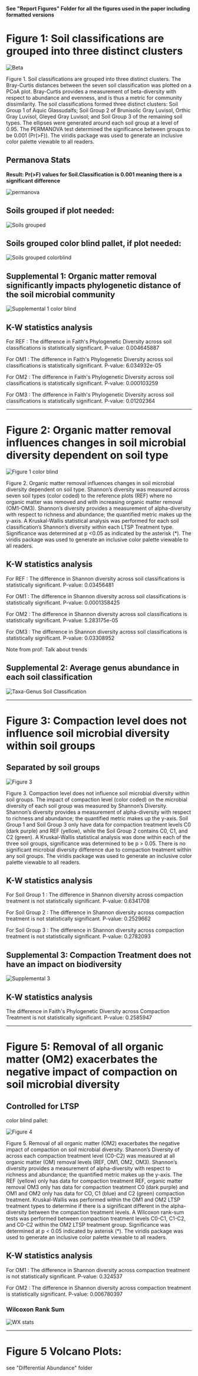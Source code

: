 **See "Report Figures" Folder for all the figures used in the paper including formatted versions**

# Figure 1: Soil classifications are grouped into three distinct clusters

![Beta](https://github.com/cynthiaachung/micb575-team3/blob/main/R/Alpha-Beta%20Diversity/Figure_2_PCOA_soil.classification.png)

Figure 1. Soil classifications are grouped into three distinct clusters. The Bray-Curtis distances between the seven soil classification was plotted on a PCoA plot. Bray-Curtis provides a measurement of beta-diversity with respect to abundance and evenness, and is thus a metric for community dissimilarity. The soil classifications formed three distinct clusters: Soil Group 1 of Aquic Glassudalfs; Soil Group 2 of Brunisolic Gray Luvisol, Orthic Gray Luvisol, Gleyed Gray Luvisol; and Soil Group 3 of the remaining soil types. The ellipses were generated around each  soil group at a level of 0.95. The PERMANOVA test determined the significance between groups to be 0.001 (Pr(>F)). The viridis package was used to generate an inclusive color palette viewable to all readers.



## Permanova Stats

**Result: Pr(>F) values for Soil.Classification is 0.001 meaning there is a significant difference**

![permanova](https://github.com/cynthiaachung/micb575-team3/blob/main/R/Alpha-Beta%20Diversity/Screen%20Shot%202024-04-04%20at%2010.07.11%20PM.png)

## Soils grouped if plot needed:
![Soils grouped](https://github.com/cynthiaachung/micb575-team3/blob/main/R/Alpha-Beta%20Diversity/Figure_2.2_SoilGrouped.png)

## Soils grouped color blind pallet, if plot needed:
![Soils grouped colorblind](https://github.com/cynthiaachung/micb575-team3/blob/main/R/Alpha-Beta%20Diversity/Figure_2.2_SoilGrouped_colorblind.png)


## Supplemental 1: Organic matter removal significantly impacts phylogenetic distance of the soil microbial community

![Supplemental 1 color blind](https://github.com/cynthiaachung/micb575-team3/blob/main/R/Alpha-Beta%20Diversity/Supplemental_1_colorblind.png)

## K-W statistics analysis

For  REF : The difference in Faith's Phylogenetic Diversity across soil classifications is statistically significant. P-value: 0.004645887 

For  OM1 : The difference in Faith's Phylogenetic Diversity across soil classifications is statistically significant. P-value: 6.034932e-05 

For  OM2 : The difference in Faith's Phylogenetic Diversity across soil classifications is statistically significant. P-value: 0.000103259 

For  OM3 : The difference in Faith's Phylogenetic Diversity across soil classifications is statistically significant. P-value: 0.01202364 

___________________________________________________________________________________

# Figure 2: Organic matter removal influences changes in soil microbial diversity dependent on soil type

![Figure 1 color blind](https://github.com/cynthiaachung/micb575-team3/blob/main/R/Alpha-Beta%20Diversity/Figure_1_AlphaDiversityRichness_horizontal_panels_colorblind.png)

Figure 2. Organic matter removal influences changes in soil microbial diversity dependent on soil type. Shannon’s diversity was measured across seven soil types (color coded) to the reference plots (REF) where no organic matter was removed and with increasing organic matter removal (OM1-OM3). Shannon’s diversity provides a measurement of alpha-diversity with respect to richness and abundance; the quantified metric makes up the y-axis. A Kruskal-Wallis statistical analysis was performed for each soil classification’s Shannon’s diversity within each LTSP Treatment type. Significance was determined at p <0.05 as indicated by the asterisk (*). The viridis package was used to generate an inclusive color palette viewable to all readers.

## K-W statistics analysis

For REF : The difference in Shannon diversity across soil classifications is statistically significant. P-value: 0.03456481 

For OM1 : The difference in Shannon diversity across soil classifications is statistically significant. P-value: 0.0001358425 

For OM2 : The difference in Shannon diversity across soil classifications is statistically significant. P-value: 5.283175e-05 

For OM3 : The difference in Shannon diversity across soil classifications is statistically significant. P-value: 0.03308952 

Note from prof: Talk about trends



## Supplemental 2: Average genus abundance in each soil classification

![Taxa-Genus Soil Classification](https://github.com/cynthiaachung/micb575-team3/blob/main/R/Alpha-Beta%20Diversity/Supplemental_2_TaxaBarPlot_colorblind.png)

___________________________________________________________________________________

# Figure 3: Compaction level does not influence soil microbial diversity within soil groups

## Separated by soil groups 

![Figure 3](https://github.com/cynthiaachung/micb575-team3/blob/main/R/Alpha-Beta%20Diversity/Figure_3_AlphaDiversityRichness_compac_vs_soilgroup_colorblind.png)

Figure 3. Compaction level does not influence soil microbial diversity within soil groups.    The impact of compaction level (color coded) on the microbial diversity of each soil group was measured by Shannon’s Diversity. Shannon’s diversity provides a measurement of alpha-diversity with respect to richness and abundance; the quantified metric makes up the y-axis. Soil Group 1 and Soil Group 3 only have data for compaction treatment levels C0 (dark purple) and REF (yellow), while the Soil Group 2 contains C0, C1, and C2 (green). A Kruskal-Wallis statistical analysis was done within each of the three soil groups, significance was determined to be p > 0.05. There is no significant microbial diversity difference due to  compaction treatment within any soil groups. The viridis package was used to generate an inclusive color palette viewable to all readers.

## K-W statistics analysis

For Soil Group 1 : The difference in Shannon diversity across compaction treatment is not statistically significant. P-value: 0.6341708 

For Soil Group 2 : The difference in Shannon diversity across compaction treatment is not statistically significant. P-value: 0.2529662 

For Soil Group 3 : The difference in Shannon diversity across compaction treatment is not statistically significant. P-value: 0.2782093 

## Supplemental 3: Compaction Treatment does not have an impact on biodiversity

![Supplemental 3](https://github.com/cynthiaachung/micb575-team3/blob/main/R/Alpha-Beta%20Diversity/Supplemental_3_colorblind.png)

## K-W statistics analysis

The difference in Faith's Phylogenetic Diversity across Compaction Treatment is not statistically significant. P-value: 0.2585947 

___________________________________________________________________________________

# Figure 5: Removal of all organic matter (OM2) exacerbates the negative impact of compaction on soil microbial diversity

## Controlled for LTSP

color blind pallet:

![Figure 4](https://github.com/cynthiaachung/micb575-team3/blob/main/R/Alpha-Beta%20Diversity/Figure_4_AlphaDiversityRichness_compac_vs_LTSP_colorblind.png)

Figure 5. Removal of all organic matter (OM2) exacerbates the negative impact of compaction on soil microbial diversity. Shannon’s Diversity of across each compaction treatment level (C0-C2) was measured at all organic matter (OM) removal levels (REF, OM1, OM2, OM3). Shannon’s diversity provides a measurement of alpha-diversity with respect to richness and abundance; the quantified metric makes up the y-axis. The REF (yellow) only has data for compaction treatment REF, organic matter removal OM3 only has data for compaction treatment C0 (dark purple) and OM1 and OM2 only has data for CO, C1 (blue) and C2 (green) compaction treatment. Kruskal-Wallis was performed within the OM1 and OM2 LTSP treatment types to determine if there is a significant different in the alpha-diversity between the compaction treatment levels. A Wilcoxon rank-sum tests was performed between compaction treatment levels C0-C1, C1-C2, and C0-C2 within the OM2 LTSP treatment group. Significance was determined at p < 0.05 indicated by asterisk (*). The viridis package was used to generate an inclusive color palette viewable to all readers.

## K-W statistics analysis

For OM1 : The difference in Shannon diversity across compaction treatment is not statistically significant. P-value: 0.324537 

For OM2 : The difference in Shannon diversity across compaction treatment is statistically significant. P-value: 0.006780397 

### Wilcoxon Rank Sum 

![WX stats](https://github.com/cynthiaachung/micb575-team3/blob/main/R/Alpha-Beta%20Diversity/Screen%20Shot%202024-04-14%20at%205.39.20%20PM.png)

___________________________________________________________________________________

# Figure 5 Volcano Plots: 
see "Differential Abundance" folder
